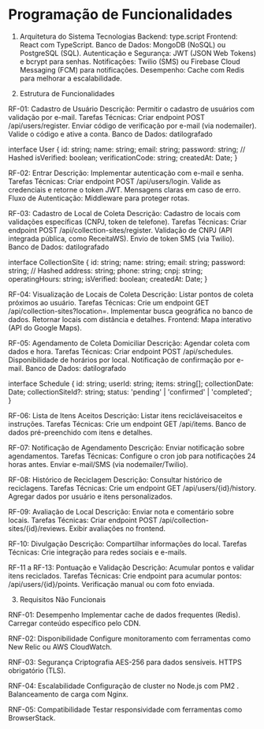 # Programação de Funcionalidades

1. Arquitetura do Sistema
Tecnologias
Backend: type.script
Frontend: React com TypeScript.
Banco de Dados: MongoDB (NoSQL) ou PostgreSQL (SQL).
Autenticação e Segurança: JWT (JSON Web Tokens) e bcrypt para senhas.
Notificações: Twilio (SMS) ou Firebase Cloud Messaging (FCM) para notificações.
Desempenho: Cache com Redis para melhorar a escalabilidade.

2. Estrutura de Funcionalidades

RF-01: Cadastro de Usuário
Descrição: Permitir o cadastro de usuários com validação por e-mail.
Tarefas Técnicas:
Criar endpoint POST /api/users/register.
Enviar código de verificação por e-mail (via nodemailer).
Valide o código e ative a conta.
Banco de Dados:
datilografado

interface User {
  id: string;
  name: string;
  email: string;
  password: string; // Hashed
  isVerified: boolean;
  verificationCode: string;
  createdAt: Date;
}

RF-02: Entrar
Descrição: Implementar autenticação com e-mail e senha.
Tarefas Técnicas:
Criar endpoint POST /api/users/login.
Valide as credenciais e retorne o token JWT.
Mensagens claras em caso de erro.
Fluxo de Autenticação: Middleware para proteger rotas.

RF-03: Cadastro de Local de Coleta
Descrição: Cadastro de locais com validações específicas (CNPJ, token de telefone).
Tarefas Técnicas:
Criar endpoint POST /api/collection-sites/register.
Validação de CNPJ (API integrada pública, como ReceitaWS).
Envio de token SMS (via Twilio).
Banco de Dados:
datilografado

interface CollectionSite {
  id: string;
  name: string;
  email: string;
  password: string; // Hashed
  address: string;
  phone: string;
  cnpj: string;
  operatingHours: string;
  isVerified: boolean;
  createdAt: Date;
}

RF-04: Visualização de Locais de Coleta
Descrição: Listar pontos de coleta próximos ao usuário.
Tarefas Técnicas:
Crie um endpoint GET /api/collection-sites?location=<coords>.
Implementar busca geográfica no banco de dados.
Retornar locais com distância e detalhes.
Frontend: Mapa interativo (API do Google Maps).

RF-05: Agendamento de Coleta Domiciliar
Descrição: Agendar coleta com dados e hora.
Tarefas Técnicas:
Criar endpoint POST /api/schedules.
Disponibilidade de horários por local.
Notificação de confirmação por e-mail.
Banco de Dados:
datilografado

interface Schedule {
  id: string;
  userId: string;
  items: string[];
  collectionDate: Date;
  collectionSiteId?: string;
  status: 'pending' | 'confirmed' | 'completed';
}

RF-06: Lista de Itens Aceitos
Descrição: Listar itens recicláveis ​​aceitos e instruções.
Tarefas Técnicas:
Crie um endpoint GET /api/items.
Banco de dados pré-preenchido com itens e detalhes.

RF-07: Notificação de Agendamento
Descrição: Enviar notificação sobre agendamentos.
Tarefas Técnicas:
Configure o cron job para notificações 24 horas antes.
Enviar e-mail/SMS (via nodemailer/Twilio).

RF-08: Histórico de Reciclagem
Descrição: Consultar histórico de reciclagens.
Tarefas Técnicas:
Crie um endpoint GET /api/users/{id}/history.
Agregar dados por usuário e itens personalizados.

RF-09: Avaliação de Local
Descrição: Enviar nota e comentário sobre locais.
Tarefas Técnicas:
Criar endpoint POST /api/collection-sites/{id}/reviews.
Exibir avaliações no frontend.

RF-10: Divulgação
Descrição: Compartilhar informações do local.
Tarefas Técnicas:
Crie integração para redes sociais e e-mails.

RF-11 a RF-13: Pontuação e Validação
Descrição: Acumular pontos e validar itens reciclados.
Tarefas Técnicas:
Crie endpoint para acumular pontos: /api/users/{id}/points.
Verificação manual ou com foto enviada.

3. Requisitos Não Funcionais

RNF-01: Desempenho
Implementar cache de dados frequentes (Redis).
Carregar conteúdo específico pelo CDN.

RNF-02: Disponibilidade
Configure monitoramento com ferramentas como New Relic ou AWS CloudWatch.

RNF-03: Segurança
Criptografia AES-256 para dados sensíveis.
HTTPS obrigatório (TLS).

RNF-04: Escalabilidade
Configuração de cluster no Node.js com PM2 .
Balanceamento de carga com Nginx.

RNF-05: Compatibilidade
Testar responsividade com ferramentas como BrowserStack.
